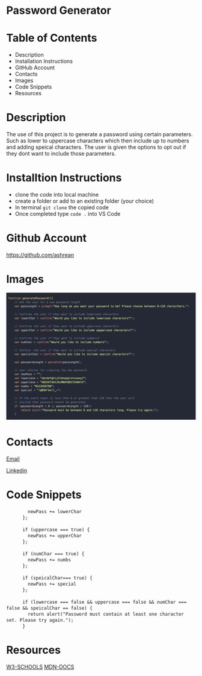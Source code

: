 # Password Generator

# Table of Contents
- Description
- Installation Instructions
- GitHub Account
- Contacts
- Images
- Code Snippets
- Resources


# Description
The use of this project is to generate a password using certain parameters. Such as lower to uppercase characters which
then include up to numbers and adding speical characters. The user is given the options to opt out if they dont want to include
those parameters.

# Installtion Instructions
- clone the code into local machine
- create a folder or add to an existing folder (your choice)
- In terminal `git clone` the copied code
- Once completed type `code .` into VS Code

# Github Account
https://github.com/ashrean

# Images
![alt text](./assets/pics/Screenshot%202023-01-27%20at%2012.01.56%20PM.png)

# Contacts
[Email](sese.ashrean@gmail.com)

[Linkedin](https://www.linkedin.com/in/ashleyrean/)

# Code Snippets
```  if (lowercase === true) {
        newPass += lowerChar
      };

      if (uppercase === true) {
        newPass += upperChar
      };

      if (numChar === true) {
        newPass += numbs
      };

      if (speicalChar=== true) {
        newPass += special
      };

      if (lowercase === false && uppercase === false && numChar === false && speicalChar == false) {
        return alert("Password must contain at least one character set. Please try again.");
      }
 ```

# Resources
[W3-SCHOOLS](https://www.w3schools.com/)
[MDN-DOCS](https://developer.mozilla.org/en-US/)
